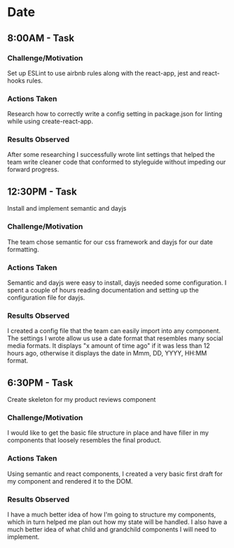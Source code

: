 # Date



## 8:00AM - Task

### Challenge/Motivation
Set up ESLint to use airbnb rules along with the react-app, jest and react-hooks rules.

### Actions Taken
Research how to correctly write a config setting in package.json for linting while using create-react-app.

### Results Observed
After some researching I successfully wrote lint settings that helped the team write cleaner code that conformed to styleguide without impeding our forward progress.

## 12:30PM - Task
Install and implement semantic and dayjs

### Challenge/Motivation
The team chose semantic for our css framework and dayjs for our date formatting.

### Actions Taken
Semantic and dayjs were easy to install, dayjs needed some configuration. I spent a couple of hours reading documentation and setting up the configuration file for dayjs.

### Results Observed
I created a config file that the team can easily import into any component.
The settings I wrote allow us use a date format that resembles many social media formats. It displays "x amount of time ago" if it was less than 12 hours ago, otherwise it displays the date in Mmm, DD, YYYY, HH:MM format.

## 6:30PM - Task
Create skeleton for my product reviews component

### Challenge/Motivation
I would like to get the basic file structure in place and have filler in my components that loosely resembles the final product.

### Actions Taken
Using semantic and react components, I created a very basic first draft for my component and rendered it to the DOM.

### Results Observed
I have a much better idea of how I'm going to structure my components, which in turn helped me plan out how my state will be handled. I also have a much better idea of what child and grandchild components I will need to implement.